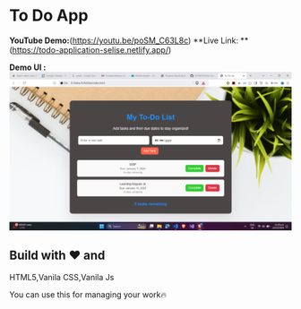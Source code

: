 
# To Do App

**YouTube Demo:**(https://youtu.be/poSM_C63L8c)
**Live Link: ** (https://todo-application-selise.netlify.app/)


**Demo UI :** ![Alt text](./demo.png)



## Build with ❤️ and 
HTML5,Vanila CSS,Vanila Js

You can use this for managing your work🔥




